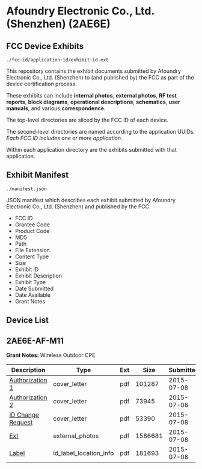 # Afoundry Electronic Co., Ltd. (Shenzhen) (2AE6E)
## FCC Device Exhibits

```
./fcc-id/application-id/exhibit-id.ext
```

This repository contains the exhibit documents submitted by Afoundry Electronic Co., Ltd. (Shenzhen) to (and published by) the FCC as part of the device certification process.

These exhibits can include **internal photos**, **external photos**, **RF test reports**, **block diagrams**, **operational descriptions**, **schematics**, **user manuals**, and various **correspondence**.

The top-level directories are sliced by the FCC ID of each device.

The second-level directories are named according to the application UUIDs. *Each FCC ID includes one or more application.*

Within each application directory are the exhibits submitted with that application. 

## Exhibit Manifest

```
./manifest.json
```

JSON manifest which describes each exhibit submitted by Afoundry Electronic Co., Ltd. (Shenzhen) and published by the FCC.

- FCC ID
- Grantee Code
- Product Code
- MD5
- Path
- File Extension
- Content Type
- Size
- Exhibit ID
- Exhibit Description
- Exhibit Type
- Date Submitted
- Date Available
- Grant Notes

## Device List
## 2AE6E-AF-M11
**Grant Notes:** Wireless Outdoor CPE

| Description | Type | Ext | Size | Submitted | Available |
| ----------- | ---- | --- | ---- | --------- | --------- |
| [Authorization 1](2AE6E-AF-M11/33cc498b66ccbdce29077b0d6296979a/2672016.pdf) | cover_letter | pdf | 101287 | 2015-07-08 | 2015-07-08 |
| [Authorization 2](2AE6E-AF-M11/33cc498b66ccbdce29077b0d6296979a/2672017.pdf) | cover_letter | pdf | 73945 | 2015-07-08 | 2015-07-08 |
| [ID Change Request](2AE6E-AF-M11/33cc498b66ccbdce29077b0d6296979a/2672018.pdf) | cover_letter | pdf | 53390 | 2015-07-08 | 2015-07-08 |
| [Ext](2AE6E-AF-M11/33cc498b66ccbdce29077b0d6296979a/2653865.pdf) | external_photos | pdf | 1586681 | 2015-07-08 | 2015-07-08 |
| [Label](2AE6E-AF-M11/33cc498b66ccbdce29077b0d6296979a/2672020.pdf) | id_label_location_info | pdf | 181693 | 2015-07-08 | 2015-07-08 |
